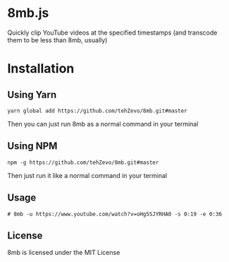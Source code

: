 # 8mb.js

Quickly clip YouTube videos at the specified timestamps (and transcode them to be less than 8mb, usually)

# Installation

## Using Yarn

```
yarn global add https://github.com/tehZevo/8mb.git#master
```

Then you can just run 8mb as a normal command in your terminal

## Using NPM

```
npm -g https://github.com/tehZevo/8mb.git#master
```
Then just run it like a normal command in your terminal

## Usage
```
# 8mb -u https://www.youtube.com/watch?v=oHg5SJYRHA0 -s 0:19 -e 0:36
```

## License

8mb is licensed under the MIT License